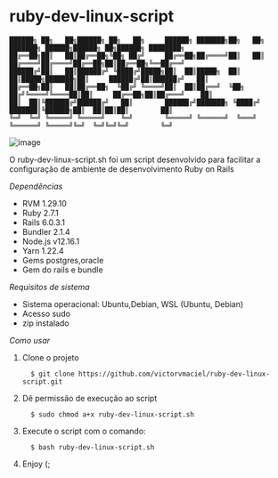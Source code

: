 # ruby-dev-linux-script
```                                                                                                                                                                                                
██████╗ ██╗   ██╗██████╗ ██╗   ██╗     ██████╗ ███████╗██╗   ██╗      ███████╗ ██████╗██████╗ ██╗██████╗ ████████╗
██╔══██╗██║   ██║██╔══██╗╚██╗ ██╔╝     ██╔══██╗██╔════╝██║   ██║      ██╔════╝██╔════╝██╔══██╗██║██╔══██╗╚══██╔══╝
██████╔╝██║   ██║██████╔╝ ╚████╔╝█████╗██║  ██║█████╗  ██║   ██║█████╗███████╗██║     ██████╔╝██║██████╔╝   ██║   
██╔══██╗██║   ██║██╔══██╗  ╚██╔╝ ╚════╝██║  ██║██╔══╝  ╚██╗ ██╔╝╚════╝╚════██║██║     ██╔══██╗██║██╔═══╝    ██║   
██║  ██║╚██████╔╝██████╔╝   ██║        ██████╔╝███████╗ ╚████╔╝       ███████║╚██████╗██║  ██║██║██║        ██║   
╚═╝  ╚═╝ ╚═════╝ ╚═════╝    ╚═╝        ╚═════╝ ╚══════╝  ╚═══╝        ╚══════╝ ╚═════╝╚═╝  ╚═╝╚═╝╚═╝        ╚═╝   
```                                                                                                                  
   
   ![image](https://user-images.githubusercontent.com/22057957/110830388-ecc53b80-8277-11eb-808c-4eadc63ea6b2.png)
                                                                                                                                                                                                         

O ruby-dev-linux-script.sh foi um script desenvolvido para facilitar a configuração de ambiente de desenvolvimento Ruby on Rails

*Dependências*

- RVM 1.29.10
- Ruby 2.7.1
- Rails 6.0.3.1
- Bundler 2.1.4
- Node.js v12.16.1
- Yarn 1.22.4
- Gems postgres,oracle
- Gem do rails e bundle


*Requisitos de sistema*

- Sistema operacional: Ubuntu,Debian, WSL (Ubuntu, Debian)
- Acesso sudo
- zip instalado

*Como usar*

1) Clone o projeto

         $ git clone https://github.com/victorvmaciel/ruby-dev-linux-script.git
   
2) Dê permissão de execução ao script

         $ sudo chmod a+x ruby-dev-linux-script.sh
   
3) Execute o script com o comando:
   
         $ bash ruby-dev-linux-script.sh
4) Enjoy (;
